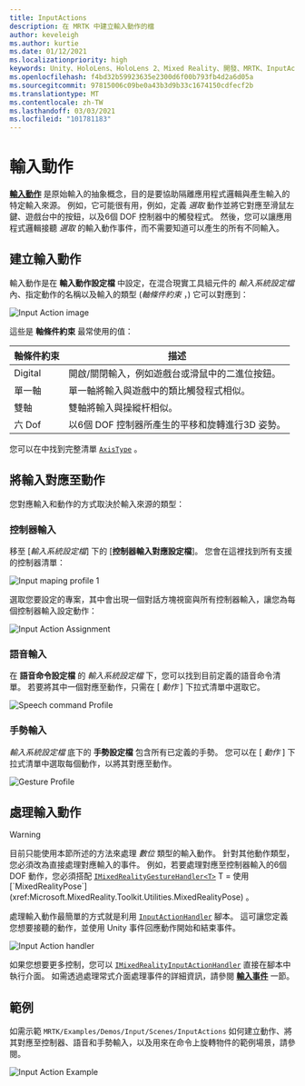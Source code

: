 ```yaml
---
title: InputActions
description: 在 MRTK 中建立輸入動作的檔
author: keveleigh
ms.author: kurtie
ms.date: 01/12/2021
ms.localizationpriority: high
keywords: Unity、HoloLens、HoloLens 2、Mixed Reality、開發、MRTK、InputActions、
ms.openlocfilehash: f4bd32b59923635e2300d6f00b793fb4d2a6d05a
ms.sourcegitcommit: 97815006c09be0a43b3d9b33c1674150cdfecf2b
ms.translationtype: MT
ms.contentlocale: zh-TW
ms.lasthandoff: 03/03/2021
ms.locfileid: "101781183"
---
```

# <a name="input-actions"></a>輸入動作

[**輸入動作**](InputActions.md) 是原始輸入的抽象概念，目的是要協助隔離應用程式邏輯與產生輸入的特定輸入來源。 例如，它可能很有用，例如，定義 *選取* 動作並將它對應至滑鼠左鍵、遊戲台中的按鈕，以及6個 DOF 控制器中的觸發程式。 然後，您可以讓應用程式邏輯接聽 *選取* 的輸入動作事件，而不需要知道可以產生的所有不同輸入。

## <a name="creating-an-input-action"></a>建立輸入動作

輸入動作是在 **輸入動作設定檔** 中設定，在混合現實工具組元件的 *輸入系統設定檔* 內、指定動作的名稱以及輸入的類型 (*軸條件約束* ，) 它可以對應到：

<img src="../Images/Input/InputActions.png" style="max-width:100%;" alt="Input Action image">

這些是 **軸條件約束** 最常使用的值：

軸條件約束 | 描述
--- | ---
Digital | 開啟/關閉輸入，例如遊戲台或滑鼠中的二進位按鈕。
單一軸 | 單一軸將輸入與遊戲中的類比觸發程式相似。
雙軸 | 雙軸將輸入與操縱杆相似。
六 Dof | 以6個 DOF 控制器所產生的平移和旋轉進行3D 姿勢。

您可以在中找到完整清單 [`AxisType`](xref:Microsoft.MixedReality.Toolkit.Utilities.AxisType) 。

## <a name="mapping-input-to-actions"></a>將輸入對應至動作

您對應輸入和動作的方式取決於輸入來源的類型：

### <a name="controller-input"></a>控制器輸入

移至 [*輸入系統設定檔*] 下的 [**控制器輸入對應設定檔**]。 您會在這裡找到所有支援的控制器清單：

<img src="../Images/Input/ControllerInputMappingProfile.PNG" style="max-width:100%;" alt="Input maping profile 1">

選取您要設定的專案，其中會出現一個對話方塊視窗與所有控制器輸入，讓您為每個控制器輸入設定動作：

<img src="../Images/Input/InputActionAssignment.PNG" style="max-width:100%;" alt="Input Action Assignment">

### <a name="speech-input"></a>語音輸入

在 **語音命令設定檔** 的 *輸入系統設定檔* 下，您可以找到目前定義的語音命令清單。 若要將其中一個對應至動作，只需在 [ *動作* ] 下拉式清單中選取它。

<img src="../Images/Input/SpeechCommandsProfile.png" style="max-width:100%;" alt="Speech command Profile">

### <a name="gesture-input"></a>手勢輸入

*輸入系統設定檔* 底下的 **手勢設定檔** 包含所有已定義的手勢。 您可以在 [ *動作* ] 下拉式清單中選取每個動作，以將其對應至動作。

<img src="../Images/Input/GestureProfile.png" style="max-width:100%;" alt="Gesture Profile">

## <a name="handling-input-actions"></a>處理輸入動作

> [!WARNING]
> 目前只能使用本節所述的方法來處理 *數位* 類型的輸入動作。 針對其他動作類型，您必須改為直接處理對應輸入的事件。 例如，若要處理對應至控制器輸入的6個 DOF 動作，您必須搭配 [`IMixedRealityGestureHandler<T>`](xref:Microsoft.MixedReality.Toolkit.Input.IMixedRealityGestureHandler`1) T = 使用 [`MixedRealityPose`](xref:Microsoft.MixedReality.Toolkit.Utilities.MixedRealityPose) 。

處理輸入動作最簡單的方式就是利用 [`InputActionHandler`](xref:Microsoft.MixedReality.Toolkit.Input.InputActionHandler) 腳本。 這可讓您定義您想要接聽的動作，並使用 Unity 事件回應動作開始和結束事件。

<img src="../Images/Input/InputActionHandler.PNG" style="max-width:100%;" alt="Input Action handler">

如果您想要更多控制，您可以 [`IMixedRealityInputActionHandler`](xref:Microsoft.MixedReality.Toolkit.Input.IMixedRealityInputActionHandler) 直接在腳本中執行介面。 如需透過處理常式介面處理事件的詳細資訊，請參閱 [**輸入事件**](InputEvents.md) 一節。

## <a name="examples"></a>範例

如需示範 `MRTK/Examples/Demos/Input/Scenes/InputActions` 如何建立動作、將其對應至控制器、語音和手勢輸入，以及用來在命令上旋轉物件的範例場景，請參閱。

<img src="../Images/Input/InputActionsExample.PNG" style="max-width:100%;" alt="Input Action Example">
